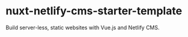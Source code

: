 # nuxt-netlify-cms-starter-template
Build server-less, static websites with Vue.js and Netlify CMS.
